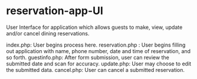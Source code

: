 # reservation-app-UI

User Interface for application which allows guests to make, view, update and/or
cancel dining reservations.

index.php: User begins process here.
reservation.php : User begins filling out application with name, phone number, date and time of reservation, and so forth.
guestinfo.php: After form submission, user can review the submitted date and scan for accuracy.
update.php: User may choose to edit the submitted data.
cancel.php: User can cancel a submitted reservation.
